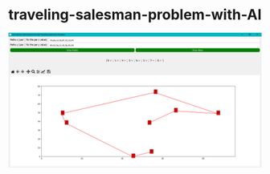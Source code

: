 # traveling-salesman-problem-with-AI

![](https://github.com/kudretCanYlm/traveling-salesman-problem-with-AI/blob/main/Ekran%20Al%C4%B1nt%C4%B1s%C4%B1.PNG)
